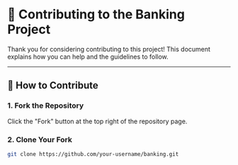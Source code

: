 # 🙌 Contributing to the Banking Project

Thank you for considering contributing to this project! This document explains how you can help and the guidelines to follow.

---

## 🚀 How to Contribute

### 1. Fork the Repository
Click the "Fork" button at the top right of the repository page.

### 2. Clone Your Fork
```bash
git clone https://github.com/your-username/banking.git
